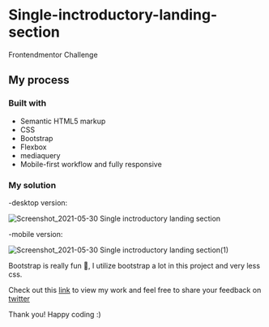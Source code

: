 # Single-inctroductory-landing-section
Frontendmentor Challenge

## My process

### Built with

- Semantic HTML5 markup
- CSS
- Bootstrap
- Flexbox
- mediaquery 
- Mobile-first workflow and fully responsive

### My solution
-desktop version: 

![Screenshot_2021-05-30 Single inctroductory landing section](https://user-images.githubusercontent.com/36122478/120100624-5100e880-c15f-11eb-963f-ea6859cf4215.png)

-mobile version: 

![Screenshot_2021-05-30 Single inctroductory landing section(1)](https://user-images.githubusercontent.com/36122478/120100636-5c541400-c15f-11eb-9ae7-be69088a714d.png)

Bootstrap is really fun 💪, I utilize bootstrap a lot in this project and very less css. 

Check out this [link](https://harishcalvin.github.io/Single-inctroductory-landing-section/) to view my work and feel free to share your feedback on [twitter](https://twitter.com/harish_calvin)

Thank you! Happy coding :) 
